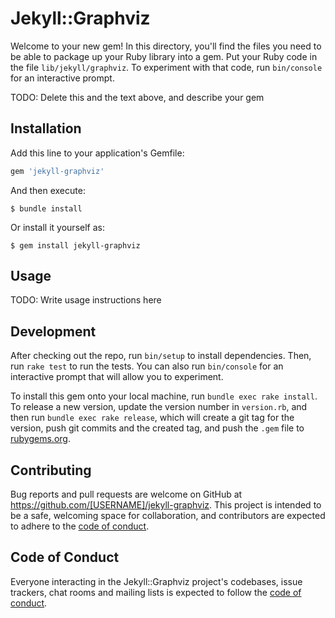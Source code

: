 # Jekyll::Graphviz

Welcome to your new gem! In this directory, you'll find the files you need to be able to package up your Ruby library into a gem. Put your Ruby code in the file `lib/jekyll/graphviz`. To experiment with that code, run `bin/console` for an interactive prompt.

TODO: Delete this and the text above, and describe your gem

## Installation

Add this line to your application's Gemfile:

```ruby
gem 'jekyll-graphviz'
```

And then execute:

    $ bundle install

Or install it yourself as:

    $ gem install jekyll-graphviz

## Usage

TODO: Write usage instructions here

## Development

After checking out the repo, run `bin/setup` to install dependencies. Then, run `rake test` to run the tests. You can also run `bin/console` for an interactive prompt that will allow you to experiment.

To install this gem onto your local machine, run `bundle exec rake install`. To release a new version, update the version number in `version.rb`, and then run `bundle exec rake release`, which will create a git tag for the version, push git commits and the created tag, and push the `.gem` file to [rubygems.org](https://rubygems.org).

## Contributing

Bug reports and pull requests are welcome on GitHub at https://github.com/[USERNAME]/jekyll-graphviz. This project is intended to be a safe, welcoming space for collaboration, and contributors are expected to adhere to the [code of conduct](https://github.com/[USERNAME]/jekyll-graphviz/blob/main/CODE_OF_CONDUCT.md).

## Code of Conduct

Everyone interacting in the Jekyll::Graphviz project's codebases, issue trackers, chat rooms and mailing lists is expected to follow the [code of conduct](https://github.com/[USERNAME]/jekyll-graphviz/blob/main/CODE_OF_CONDUCT.md).
